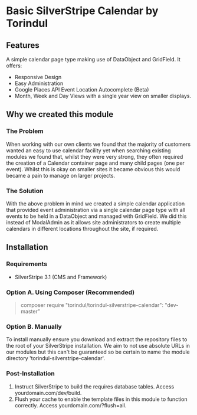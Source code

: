 Basic SilverStripe Calendar by Torindul
====================

Features
---------------------

A simple calendar page type making use of DataObject and GridField. It offers:

- Responsive Design
- Easy Administration
- Google Places API Event Location Autocomplete (Beta)
- Month, Week and Day Views with a single year view on smaller displays.

Why we created this module
---------------------

### The Problem

When working with our own clients we found that the majority of customers wanted an easy to use calendar facility yet when searching existing modules we found that, whilst they were very strong, they often required the creation of a Calendar container page and many child pages (one per event). Whilst this is okay on smaller sites it became obvious this would became a pain to manage on larger projects.

### The Solution

With the above problem in mind we created a simple calendar application that provided event administration via a single calendar page type with all events to be held in a DataObject and managed with GridField. We did this instead of ModalAdmin as it allows site administrators to create multiple calendars in different locations throughout the site, if required.

Installation
---------------------

### Requirements

- SilverStripe 3.1 (CMS and Framework)


### Option A. Using Composer (Recommended)

> composer require "torindul/torindul-silverstripe-calendar": "dev-master"

### Option B. Manually 

To install manually ensure you download and extract the repository files to the root of your SilverStripe installation. We aim to not use absolute URLs in our modules but this can't be guaranteed so be certain to name the module directory 'torindul-silverstripe-calendar'.   

### Post-Installation

1. Instruct SilverStripe to build the requires database tables. Access yourdomain.com/dev/build.
2. Flush your cache to enable the template files in this module to function correctly. Access yourdomain.com/?flush=all.

